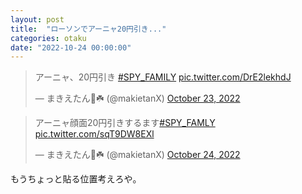 ```yaml
---
layout: post
title:  "ローソンでアーニャ20円引き..."
categories: otaku
date: "2022-10-24 00:00:00"
---
```


<blockquote class="twitter-tweet"><p lang="ja" dir="ltr">アーニャ、20円引き <a href="https://twitter.com/hashtag/SPY_FAMILY?src=hash&amp;ref_src=twsrc%5Etfw">#SPY_FAMILY</a> <a href="https://t.co/DrE2lekhdJ">pic.twitter.com/DrE2lekhdJ</a></p>&mdash; まきえたん🥦☘️ (@makietanX) <a href="https://twitter.com/makietanX/status/1584121101948706817?ref_src=twsrc%5Etfw">October 23, 2022</a></blockquote> <script async src="https://platform.twitter.com/widgets.js" charset="utf-8"></script>

<blockquote class="twitter-tweet"><p lang="ja" dir="ltr">アーニャ顔面20円引きするます<a href="https://twitter.com/hashtag/SPY_FAMLY?src=hash&amp;ref_src=twsrc%5Etfw">#SPY_FAMLY</a> <a href="https://t.co/sqT9DW8EXl">pic.twitter.com/sqT9DW8EXl</a></p>&mdash; まきえたん🥦☘️ (@makietanX) <a href="https://twitter.com/makietanX/status/1584537601511260161?ref_src=twsrc%5Etfw">October 24, 2022</a></blockquote> <script async src="https://platform.twitter.com/widgets.js" charset="utf-8"></script>

もうちょっと貼る位置考えろや。